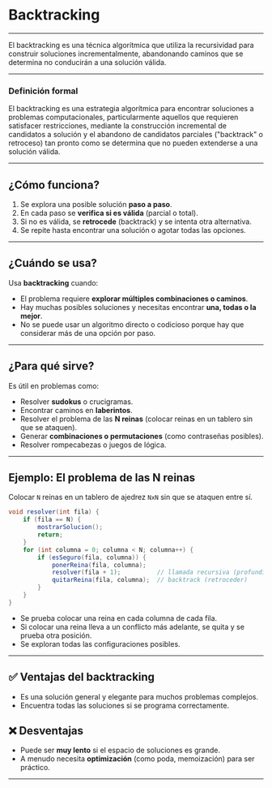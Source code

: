 # Backtracking 

---

El backtracking es una técnica algorítmica que utiliza la recursividad para construir soluciones incrementalmente, abandonando caminos que se determina no conducirán a una solución válida.

---

### Definición formal

El backtracking es una estrategia algorítmica para encontrar soluciones a problemas computacionales, particularmente aquellos que requieren satisfacer restricciones, mediante la construcción 
incremental de candidatos a solución y el abandono de candidatos parciales ("backtrack" o retroceso) tan pronto como se determina que no pueden extenderse a una solución válida.

---

## ¿Cómo funciona?

1. Se explora una posible solución **paso a paso**.
2. En cada paso se **verifica si es válida** (parcial o total).
3. Si no es válida, se **retrocede** (backtrack) y se intenta otra alternativa.
4. Se repite hasta encontrar una solución o agotar todas las opciones.

---

## ¿Cuándo se usa?

Usa **backtracking** cuando:

* El problema requiere **explorar múltiples combinaciones o caminos**.
* Hay muchas posibles soluciones y necesitas encontrar **una, todas o la mejor**.
* No se puede usar un algoritmo directo o codicioso porque hay que considerar más de una opción por paso.

---

## ¿Para qué sirve?

Es útil en problemas como:

* Resolver **sudokus** o crucigramas.
* Encontrar caminos en **laberintos**.
* Resolver el problema de las **N reinas** (colocar reinas en un tablero sin que se ataquen).
* Generar **combinaciones o permutaciones** (como contraseñas posibles).
* Resolver rompecabezas o juegos de lógica.

---

## Ejemplo: El problema de las N reinas

Colocar `N` reinas en un tablero de ajedrez `NxN` sin que se ataquen entre sí.

```java
void resolver(int fila) {
    if (fila == N) {
        mostrarSolucion();
        return;
    }
    for (int columna = 0; columna < N; columna++) {
        if (esSeguro(fila, columna)) {
            ponerReina(fila, columna);
            resolver(fila + 1);          // llamada recursiva (profundizar)
            quitarReina(fila, columna);  // backtrack (retroceder)
        }
    }
}
```

* Se prueba colocar una reina en cada columna de cada fila.
* Si colocar una reina lleva a un conflicto más adelante, se quita y se prueba otra posición.
* Se exploran todas las configuraciones posibles.

---

## ✅ Ventajas del backtracking

* Es una solución general y elegante para muchos problemas complejos.
* Encuentra todas las soluciones si se programa correctamente.

## ❌ Desventajas

* Puede ser **muy lento** si el espacio de soluciones es grande.
* A menudo necesita **optimización** (como poda, memoización) para ser práctico.

---
